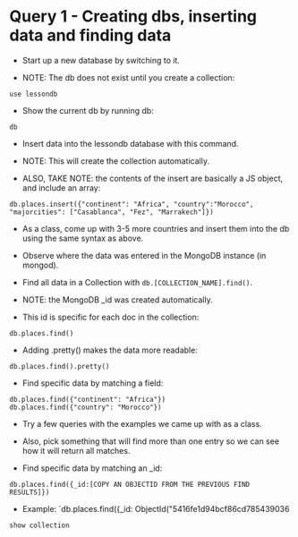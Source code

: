 # Query 1 - Creating dbs, inserting data and finding data

* Start up a new database by switching to it.

* NOTE: The db does not exist until you create a collection:

```
use lessondb
```

* Show the current db by running db:

```
db
```

* Insert data into the lessondb database with this command.

* NOTE: This will create the collection automatically.

* ALSO, TAKE NOTE: the contents of the insert are basically a JS object, and include an array:

```
db.places.insert({"continent": "Africa", "country":"Morocco", "majorcities": ["Casablanca", "Fez", "Marrakech"]})
```

* As a class, come up with 3-5 more countries and insert them into the db using the same syntax as above.

* Observe where the data was entered in the MongoDB instance (in mongod).

* Find all data in a Collection with `db.[COLLECTION_NAME].find()`.

* NOTE: the MongoDB _id was created automatically.

* This id is specific for each doc in the collection:

```
db.places.find()
```

* Adding .pretty() makes the data more readable:

```
db.places.find().pretty()
```

* Find specific data by matching a field:

```
db.places.find({"continent": "Africa"})
db.places.find({"country": "Morocco"})
```

* Try a few queries with the examples we came up with as a class.

* Also, pick something that will find more than one entry so we can see how it will return all matches.

* Find specific data by matching an _id:

```
db.places.find({_id:[COPY AN OBJECTID FROM THE PREVIOUS FIND RESULTS]})
```

* Example: `db.places.find({_id: ObjectId("5416fe1d94bcf86cd785439036


```
show collection
```
